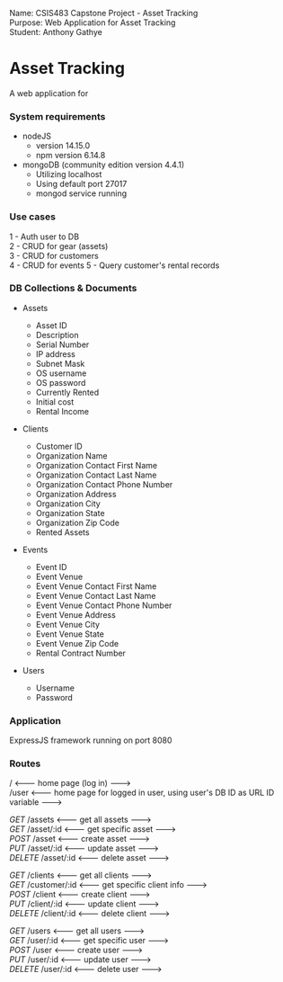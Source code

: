 Name: CSIS483 Capstone Project - Asset Tracking  
Purpose: Web Application for Asset Tracking  
Student: Anthony Gathye

# Asset Tracking
A web application for
### System requirements
+ nodeJS
	- version 14.15.0
	- npm version 6.14.8
+ mongoDB (community edition version 4.4.1)
	- Utilizing localhost
	- Using default port 27017
	- mongod service running

### Use cases
1 - Auth user to DB  
2 - CRUD for gear (assets)  
3 - CRUD for customers  
4 - CRUD for events
5 - Query customer's rental records

### DB Collections & Documents
+ Assets    
	- Asset ID
	- Description
	- Serial Number
	- IP address
	- Subnet Mask
	- OS username
	- OS password
	- Currently Rented
	- Initial cost
	- Rental Income
+ Clients
	- Customer ID
	- Organization Name
	- Organization Contact First Name
	- Organization Contact Last Name
	- Organization Contact Phone Number
	- Organization Address
	- Organization City
	- Organization State
	- Organization Zip Code
	- Rented Assets

+ Events
	- Event ID
	- Event Venue
	- Event Venue Contact First Name
	- Event Venue Contact Last Name
	- Event Venue Contact Phone Number
	- Event Venue Address
	- Event Venue City
	- Event Venue State
	- Event Venue Zip Code
	- Rental Contract Number

+ Users
	- Username
	- Password

### Application
ExpressJS framework running on port 8080  

### Routes
/ <--- home page (log in) --->  
/user <--- home page for logged in user, using user's DB ID as URL ID variable --->  

*GET*    /assets <--- get all assets --->  
*GET*    /asset/:id <--- get specific asset --->  
*POST*   /asset <--- create asset --->   
*PUT*    /asset/:id <--- update asset --->  
*DELETE* /asset/:id <--- delete asset --->  

*GET*    /clients <--- get all clients --->  
*GET*    /customer/:id <--- get specific client info --->   
*POST*   /client <--- create client --->  
*PUT*    /client/:id <--- update client --->  
*DELETE* /client/:id <--- delete client --->  

*GET*    /users <--- get all users --->  
*GET*    /user/:id <--- get specific user --->  
*POST*   /user <--- create user --->  
*PUT*    /user/:id <--- update user --->  
*DELETE* /user/:id <--- delete user --->  
